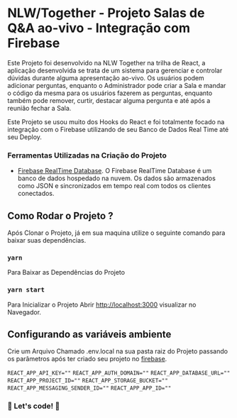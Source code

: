 # NLW/Together - Projeto Salas de Q&A ao-vivo - Integração com Firebase

Este Projeto foi desenvolvido na NLW Together na trilha de React, a aplicação desenvolvida se trata de um sistema para gerenciar e controlar dúvidas durante alguma apresentação ao-vivo.
Os usuários podem adicionar perguntas, enquanto o Administrador pode criar a Sala e mandar o código da mesma para os usuários fazerem as perguntas, enquanto também pode remover, curtir, destacar alguma pergunta e até após a reunião fechar a Sala.

Este Projeto se usou muito dos Hooks do React e foi totalmente focado na integração com o Firebase utilizando de seu Banco de Dados Real Time até seu Deploy.

### Ferramentas Utilizadas na Criação do Projeto

-   [Firebase RealTime Database](https://firebase.google.com/docs/database).
    O Firebase RealTime Database é um banco de dados hospedado na nuvem. Os dados são armazenados como JSON e sincronizados em tempo real com todos os clientes conectados.

## Como Rodar o Projeto ?

Após Clonar o Projeto, já em sua maquina utilize o seguinte comando para baixar suas dependências.

### `yarn`

Para Baixar as Dependências do Projeto

### `yarn start`

Para Inicializar o Projeto
Abrir [http://localhost:3000](http://localhost:3000) visualizar no Navegador.

## Configurando as variáveis ambiente

Crie um Arquivo Chamado .env.local na sua pasta raiz do Projeto passando os parâmetros após ter criado seu projeto no [firebase](https://console.firebase.google.com/).

`REACT_APP_API_KEY=""`
`REACT_APP_AUTH_DOMAIN=""`
`REACT_APP_DATABASE_URL=""`
`REACT_APP_PROJECT_ID=""`
`REACT_APP_STORAGE_BUCKET=""`
`REACT_APP_MESSAGING_SENDER_ID=""`
`REACT_APP_APP_ID=""`

### 🚀 Let's code! 🚀

